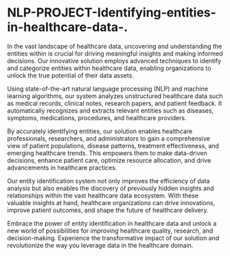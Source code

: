 # NLP-PROJECT-Identifying-entities-in-healthcare-data-.
In the vast landscape of healthcare data, uncovering and understanding the entities within is crucial for driving meaningful insights and making informed decisions. Our innovative solution employs advanced techniques to identify and categorize entities within healthcare data, enabling organizations to unlock the true potential of their data assets.

Using state-of-the-art natural language processing (NLP) and machine learning algorithms, our system analyzes unstructured healthcare data such as medical records, clinical notes, research papers, and patient feedback. It automatically recognizes and extracts relevant entities such as diseases, symptoms, medications, procedures, and healthcare providers.

By accurately identifying entities, our solution enables healthcare professionals, researchers, and administrators to gain a comprehensive view of patient populations, disease patterns, treatment effectiveness, and emerging healthcare trends. This empowers them to make data-driven decisions, enhance patient care, optimize resource allocation, and drive advancements in healthcare practices.

Our entity identification system not only improves the efficiency of data analysis but also enables the discovery of previously hidden insights and relationships within the vast healthcare data ecosystem. With these valuable insights at hand, healthcare organizations can drive innovations, improve patient outcomes, and shape the future of healthcare delivery.

Embrace the power of entity identification in healthcare data and unlock a new world of possibilities for improving healthcare quality, research, and decision-making. Experience the transformative impact of our solution and revolutionize the way you leverage data in the healthcare domain.
